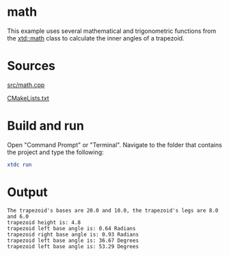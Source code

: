 # math

This example uses several mathematical and trigonometric functions from the [xtd::math](https://codedocs.xyz/gammasoft71/xtd/classxtd_1_1math.html) class to calculate the inner angles of a trapezoid.

# Sources

[src/math.cpp](src/math.cpp)

[CMakeLists.txt](CMakeLists.txt)

# Build and run

Open "Command Prompt" or "Terminal". Navigate to the folder that contains the project and type the following:

```cmake
xtdc run
```

# Output

```
The trapezoid's bases are 20.0 and 10.0, the trapezoid's legs are 8.0 and 6.0
trapezoid height is: 4.8
trapezoid left base angle is: 0.64 Radians
trapezoid right base angle is: 0.93 Radians
trapezoid left base angle is: 36.67 Degrees
trapezoid left base angle is: 53.29 Degrees
```
